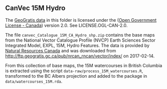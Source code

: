 ## CanVec 15M Hydro

The [GeoGratis data](https://www.nrcan.gc.ca/earth-sciences/geography/topographic-information/free-data-geogratis/11042) in this folder is licensed under the ([Open Government License - Canada](http://open.canada.ca/en/open-government-licence-canada)) version 2.0. See LICENSE.OGL-CAN-2.0.

The file `canvec_Catalogue_15M_CA_Hydro_shp.zip` contains the base maps from the National Vector Catalogue Profile (NVCP) Earth Sciences Sector Integrated Model, EXPL, 15M, Hydro Features. The data is provided by [Natural Resources Canada](https://www.nrcan.gc.ca/earth-sciences/geography/topographic-information/free-data-geogratis/download-directory-documentation/17215) and was downloaded from http://ftp.geogratis.gc.ca/pub/nrcan_rncan/vector/index/ on 2017-02-14.

From this collection of base maps, the 15M watercourses in British Columbia is extracted using the script `data-raw/process_15M_watercourses.R`, transformed to the BC Albers projection and added to the package in `data/watercourses_15M.rda`.

